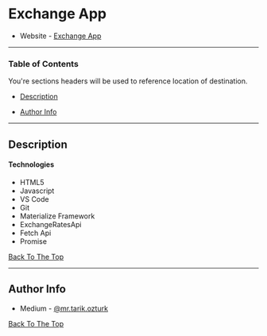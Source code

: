 # Exchange App

- Website - [Exchange App](https://mrtarikozturk.github.io/exchange-project/)

<!-- ![Project Image](project-image-url) -->

<!--  This is a ReadMe template to help save you time and effort. -->

---

### Table of Contents

You're sections headers will be used to reference location of destination.

- [Description](#description)
<!--
- [How To Use](#how-to-use)
- [References](#references)
- [License](#license) -->

- [Author Info](#author-info)

---

## Description

#### Technologies

- HTML5
- Javascript
- VS Code
- Git
- Materialize Framework
- ExchangeRatesApi
- Fetch Api
- Promise

[Back To The Top](#exchange-app)

---

## Author Info

- Medium - [@mr.tarik.ozturk](https://medium.com/@mr.tarik.ozturk)

[Back To The Top](#exchange-app)
